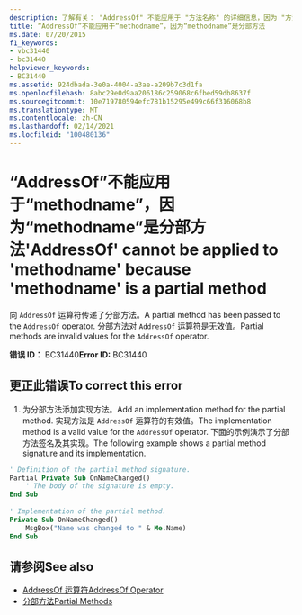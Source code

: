 ```yaml
---
description: 了解有关： "AddressOf" 不能应用于 "方法名称" 的详细信息，因为 "方法名称" 是分部方法
title: “AddressOf”不能应用于“methodname”，因为“methodname”是分部方法
ms.date: 07/20/2015
f1_keywords:
- vbc31440
- bc31440
helpviewer_keywords:
- BC31440
ms.assetid: 924dbada-3e0a-4004-a3ae-a209b7c3d1fa
ms.openlocfilehash: 8abc29e0d9aa206186c259068c6fbed59db8637f
ms.sourcegitcommit: 10e719780594efc781b15295e499c66f316068b8
ms.translationtype: MT
ms.contentlocale: zh-CN
ms.lasthandoff: 02/14/2021
ms.locfileid: "100480136"
---
```

# <a name="addressof-cannot-be-applied-to-methodname-because-methodname-is-a-partial-method"></a><span data-ttu-id="cc1f4-103">“AddressOf”不能应用于“methodname”，因为“methodname”是分部方法</span><span class="sxs-lookup"><span data-stu-id="cc1f4-103">'AddressOf' cannot be applied to 'methodname' because 'methodname' is a partial method</span></span>

<span data-ttu-id="cc1f4-104">向 `AddressOf` 运算符传递了分部方法。</span><span class="sxs-lookup"><span data-stu-id="cc1f4-104">A partial method has been passed to the `AddressOf` operator.</span></span> <span data-ttu-id="cc1f4-105">分部方法对 `AddressOf` 运算符是无效值。</span><span class="sxs-lookup"><span data-stu-id="cc1f4-105">Partial methods are invalid values for the `AddressOf` operator.</span></span>  
  
 <span data-ttu-id="cc1f4-106">**错误 ID：** BC31440</span><span class="sxs-lookup"><span data-stu-id="cc1f4-106">**Error ID:** BC31440</span></span>  
  
## <a name="to-correct-this-error"></a><span data-ttu-id="cc1f4-107">更正此错误</span><span class="sxs-lookup"><span data-stu-id="cc1f4-107">To correct this error</span></span>  
  
1. <span data-ttu-id="cc1f4-108">为分部方法添加实现方法。</span><span class="sxs-lookup"><span data-stu-id="cc1f4-108">Add an implementation method for the partial method.</span></span> <span data-ttu-id="cc1f4-109">实现方法是 `AddressOf` 运算符的有效值。</span><span class="sxs-lookup"><span data-stu-id="cc1f4-109">The implementation method is a valid value for the `AddressOf` operator.</span></span> <span data-ttu-id="cc1f4-110">下面的示例演示了分部方法签名及其实现。</span><span class="sxs-lookup"><span data-stu-id="cc1f4-110">The following example shows a partial method signature and its implementation.</span></span>  
  
```vb  
' Definition of the partial method signature.  
Partial Private Sub OnNameChanged()  
    ' The body of the signature is empty.  
End Sub  
  
' Implementation of the partial method.  
Private Sub OnNameChanged()  
    MsgBox("Name was changed to " & Me.Name)  
End Sub  
```  
  
## <a name="see-also"></a><span data-ttu-id="cc1f4-111">请参阅</span><span class="sxs-lookup"><span data-stu-id="cc1f4-111">See also</span></span>

- [<span data-ttu-id="cc1f4-112">AddressOf 运算符</span><span class="sxs-lookup"><span data-stu-id="cc1f4-112">AddressOf Operator</span></span>](../language-reference/operators/addressof-operator.md)
- [<span data-ttu-id="cc1f4-113">分部方法</span><span class="sxs-lookup"><span data-stu-id="cc1f4-113">Partial Methods</span></span>](../programming-guide/language-features/procedures/partial-methods.md)
